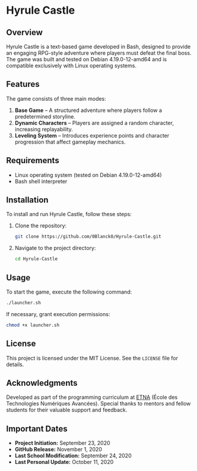 # Hyrule Castle

## Overview
Hyrule Castle is a text-based game developed in Bash, designed to provide an engaging RPG-style adventure where players must defeat the final boss. The game was built and tested on Debian 4.19.0-12-amd64 and is compatible exclusively with Linux operating systems.

## Features
The game consists of three main modes:

1. **Base Game** – A structured adventure where players follow a predetermined storyline.
2. **Dynamic Characters** – Players are assigned a random character, increasing replayability.
3. **Leveling System** – Introduces experience points and character progression that affect gameplay mechanics.

## Requirements
- Linux operating system (tested on Debian 4.19.0-12-amd64)
- Bash shell interpreter

## Installation
To install and run Hyrule Castle, follow these steps:

1. Clone the repository:
   ```bash
   git clone https://github.com/0Blanck0/Hyrule-Castle.git
   ```
2. Navigate to the project directory:
   ```bash
   cd Hyrule-Castle
   ```

## Usage
To start the game, execute the following command:

```bash
./launcher.sh
```

If necessary, grant execution permissions:

```bash
chmod +x launcher.sh
```

## License
This project is licensed under the MIT License. See the `LICENSE` file for details.

## Acknowledgments
Developed as part of the programming curriculum at [ETNA](https://etna.io/) (École des Technologies Numériques Avancées). Special thanks to mentors and fellow students for their valuable support and feedback.

## Important Dates
- **Project Initiation:** September 23, 2020
- **GitHub Release:** November 1, 2020
- **Last School Modification:** September 24, 2020
- **Last Personal Update:** October 11, 2020


